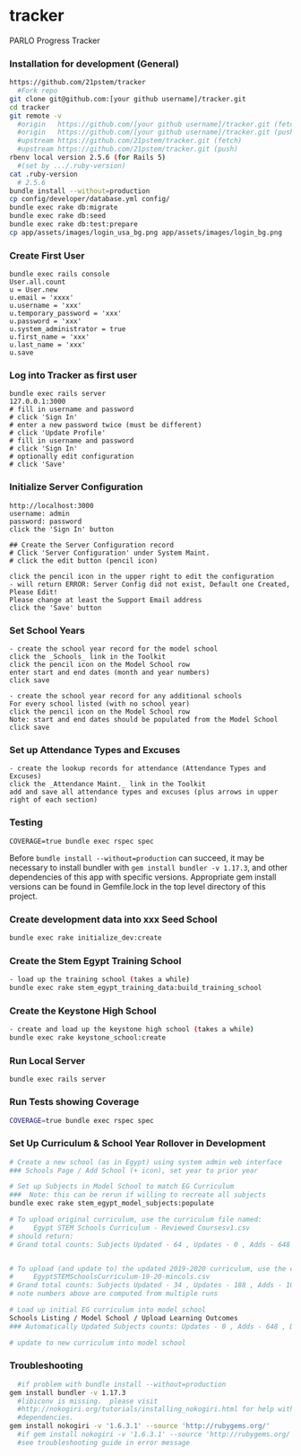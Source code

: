 tracker
=======

PARLO Progress Tracker

### Installation for development (General)



```bash
https://github.com/21pstem/tracker
  #Fork repo
git clone git@github.com:[your github username]/tracker.git
cd tracker
git remote -v
  #origin	https://github.com/[your github username]/tracker.git (fetch)
  #origin	https://github.com/[your github username]/tracker.git (push)
  #upstream	https://github.com/21pstem/tracker.git (fetch)
  #upstream	https://github.com/21pstem/tracker.git (push)
rbenv local version 2.5.6 (for Rails 5)
  #(set by .../.ruby-version)
cat .ruby-version
  # 2.5.6
bundle install --without=production
cp config/developer/database.yml config/
bundle exec rake db:migrate
bundle exec rake db:seed
bundle exec rake db:test:prepare
cp app/assets/images/login_usa_bg.png app/assets/images/login_bg.png

```
### Create First User
```
bundle exec rails console
User.all.count
u = User.new
u.email = 'xxxx'
u.username = 'xxx'
u.temporary_password = 'xxx'
u.password = 'xxx'
u.system_administrator = true
u.first_name = 'xxx'
u.last_name = 'xxx'
u.save
```
### Log into Tracker as first user
```
bundle exec rails server
127.0.0.1:3000
# fill in username and password
# click 'Sign In'
# enter a new password twice (must be different)
# click 'Update Profile'
# fill in username and password
# click 'Sign In'
# optionally edit configuration
# click 'Save'
```
### Initialize Server Configuration
```
http://localhost:3000
username: admin
password: password
click the 'Sign In' button

## Create the Server Configuration record
# Click 'Server Configuration' under System Maint.
# click the edit button (pencil icon)

click the pencil icon in the upper right to edit the configuration
- will return ERROR: Server Config did not exist, Default one Created, Please Edit!
Please change at least the Support Email address
click the 'Save' button
```
### Set School Years
```
- create the school year record for the model school
click the _Schools_ link in the Toolkit
click the pencil icon on the Model School row
enter start and end dates (month and year numbers)
click save

- create the school year record for any additional schools
For every school listed (with no school year)
click the pencil icon on the Model School row
Note: start and end dates should be populated from the Model School
click save
```
### Set up Attendance Types and Excuses
```
- create the lookup records for attendance (Attendance Types and Excuses)
click the _Attendance Maint._ link in the Toolkit
add and save all attendance types and excuses (plus arrows in upper right of each section)
```


### Testing
```
COVERAGE=true bundle exec rspec spec
```


Before ```bundle install --without=production``` can succeed, it may be necessary to install bundler with ```gem install bundler -v 1.17.3```, and other dependencies of this app with specific versions. Appropriate gem install versions can be found in Gemfile.lock in the top level directory of this project.



### Create development data into xxx Seed School

```bash
bundle exec rake initialize_dev:create
```


### Create the Stem Egypt Training School

```bash
- load up the training school (takes a while)
bundle exec rake stem_egypt_training_data:build_training_school
```

### Create the Keystone High School

```bash
- create and load up the keystone high school (takes a while)
bundle exec rake keystone_school:create
```

### Run Local Server
```
bundle exec rails server
```


### Run Tests showing Coverage

```bash
COVERAGE=true bundle exec rspec spec
```


### Set Up Curriculum & School Year Rollover in Development

```bash
# Create a new school (as in Egypt) using system admin web interface
### Schools Page / Add School (+ icon), set year to prior year

# Set up Subjects in Model School to match EG Curriculum
###  Note: this can be rerun if willing to recreate all subjects
bundle exec rake stem_egypt_model_subjects:populate

# To upload original curriculum, use the curriculum file named:
#     Egypt STEM Schools Curriculum - Reviewed Coursesv1.csv
# should return:
# Grand total counts: Subjects Updated - 64 , Updates - 0 , Adds - 648 , Deactivates - 0 , Errors - 0


# To upload (and update to) the updated 2019-2020 curriculum, use the curriculum file named:
#     EgyptSTEMSchoolsCurriculum-19-20-mincols.csv
# Grand total counts: Subjects Updated - 34 , Updates - 188 , Adds - 101 , Deactivates - 73 , Errors - 0
# note numbers above are computed from multiple runs

# Load up initial EG curriculum into model school
Schools Listing / Model School / Upload Learning Outcomes
### Automatically Updated Subjects counts: Updates - 0 , Adds - 648 , Deactivates - 0 , Errors - 0

# update to new curriculum into model school

```

### Troubleshooting
```bash
  #if problem with bundle install --without=production
gem install bundler -v 1.17.3
  #libiconv is missing.  please visit
  #http://nokogiri.org/tutorials/installing_nokogiri.html for help with installing
  #dependencies.
gem install nokogiri -v '1.6.3.1' --source 'http://rubygems.org/'
  #if gem install nokogiri -v '1.6.3.1' --source 'http://rubygems.org/' fails because libiconv is missing,
  #see troubleshooting guide in error message
```

